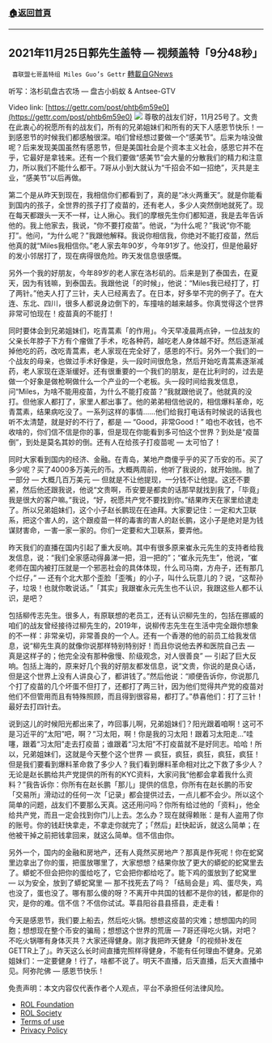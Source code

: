 ###  [:house:返回首頁](https://github.com/ourhimalayas/txt)
---


## 2021年11月25日郭先生盖特 — 视频盖特「9分48秒」
` 喜联盟七哥盖特组 Miles Guo’s Gettr` [轉載自GNews](https://gnews.org/zh-hans/1696559/)

听写：洛杉矶盘古农场 — 盘古小蚂蚁 & Antsee-GTV

Video link: [https://gettr.com/post/phtb6m59e0](https://gettr.com/post/phtb6m59e0)
![](https://assets.gnews.org/wp-content/uploads/2021/11/EE540C6E-D3AC-4F24-84E7-62FA862A3BFC.jpeg)
尊敬的战友们好，11月25号了。文贵在此衷心的祝愿所有的战友们，所有的兄弟姐妹们和所有的天下人感恩节快乐！一到感恩节的时候我们都感触很深。咱们曾经想过要做一个“感美节”。后来为啥没做呢？后来发现美国虽然有感恩节，但是美国社会是个资本主义社会，感恩它并不在乎，它最好是拿钱来。还有一个我们要做“感美节”会大量的分散我们的精力和注意力，所以我们不能什么都干。7哥从小到大就认为“千招会不如一招绝”，灭共是主业，“感美节”以后再做。

第二个是从昨天到现在，我相信你们都看到了，真的是“冰火两重天”。就是你能看到国内的孩子，全世界的孩子打了疫苗的，还有老人，多少人突然倒地就死了。现在每天都跟头一天不一样，让人揪心。我们的摩根先生你们都知道，我是去年告诉他的。我上他家去，我说，“你不要打疫苗”。他说，“为什么呢？”我说“你不能打”。他问，“为什么呢？”我跟他解释。我说你相信我，你绝对不能打疫苗，然后他真的就“Miles我相信你。”老人家去年90岁，今年91岁了。他没打，但是他最好的发小邻居打了，现在病得很危险。昨天发信息很感慨。

另外一个我的好朋友，今年89岁的老人家在洛杉矶的。后来是到了泰国去，在夏天，因为有钱嘛，到泰国去。我跟他说「的时候」，他说：“Miles我已经打了，打了两针。”他夫人打了三针，夫人已经离去了。在日本，好多举不完的例子了。在大连、东北、四川，很多人都说身边倒下的，车撞啥的越来越多。你真觉得这个世界非常可怕现在！疫苗真的不能打！

同时要体会到兄弟姐妹们，吃青蒿素「的作用」。今天早凌晨两点钟，一位战友的父亲长年脖子下方有个瘤做了手术，吃各种药，越吃老人身体越不好。然后逐渐减掉他吃的药，改吃青蒿素，老人家现在完全好了，感恩的不行。另外一个我们的一个战友的母亲，也做过手术好像是，头一段时间很危急，然后开始吃青蒿素逐渐减药，老人家现在逐渐缓好。还有很重要的一个我们的朋友，是在比利时的，过去是做一个好象是做枪啊做什么一个产业的一个老板。头一段时间给我发信息，问“Miles，为啥不能用疫苗，为什么不能打疫苗？”我就跟他说了。他就真的没打。但他家人都打了，家里人都出事了。他的弟弟相信他说的，相信爆料革命，吃青蒿素，结果病吃没了。一系列这样的事情……他们给我打电话有时候说的话我也听不太清楚，就是好的不行了，都是 — “Good，非常Good！” 咱也不收钱，也不收啥的，你们信不信是你的事，但是现在你能看到多可怕这个世界？到处是“疫苗倒”，到处是莫名其妙的倒。还有人在给孩子打疫苗呢 — 太可怕了！

同时大家看到国内的经济、金融。在青岛，某地产商傻乎乎的买了币安的币。买了多少呢？买了4000多万美元的币。大概两周前，他听了我说的，就开始抛。抛了一部分 — 大概几百万美元 — 但就是不让他提现，一分钱不让他提。这还不要紧，然后他还跟我说，他说“文贵啊，币安要是都卖的话那早就找到我了，「毕竟」我是很大的客户嘛。”我说，“好，祝愿共产党不要找到你。”结果昨天在家里给逮走了。所以兄弟姐妹们，这个小子赵长鹏现在在迪拜。大家要记住：一定和大卫联系，把这个害人的，这个跟疫苗一样的毒害的害人的赵长鹏，这小子是绝对是为钱谋财害命，一害一家一家的。你们一定要和大卫联系，要弄他。

昨天我们的直播在国内引起了重大反响。其中有很多原来崔永元先生的支持者给我发信息，说：“我们全家感动得鼻涕一把，泪一把的”；“崔永元先生”，他说，“崔老师在国内被打压就是一个邪恶社会的具体体现，什么司马南，方舟子，还有那几个烂仔，” — 还有个北大那个歪脸「歪嘴」的小子，叫什么玩意儿的？说，“这帮孙子，垃圾！也就你敢说话。”「其实」我跟崔永元先生也不认识，我跟这些人都不认识，是吧？

包括柳传志先生。很多人，有原联想的老员工，还有认识柳先生的，包括在挪威的咱们的战友曾经接待过柳先生的，2019年，说柳传志先生在生活中完全跟你想象的不一样：非常亲切，非常善良的一个人。还有一个香港的他的前员工给我发信息，说“柳先生真的就像你说那样特别特别好！而且你说他去养和医院自己去 — 真是这样子的；他完全没有那种傲慢、阶级观念，对人很善良” — 引起了巨大反响。包括上海的，原来好几个我的好朋友都发信息，说“文贵，你说的是良心话，但是这个世界上没有人讲良心了，都讲钱了。”然后他说：“顺便告诉你，你说那几个打了疫苗的几个坏蛋不但打了，还都打了两三针，因为他们觉得共产党的疫苗对他们不但管用而且有特殊照顾，而且得到很容易，都打了。”恭喜他们：打了三针！最好去打四针去。

说到这儿的时候阳光都出来了，咋回事儿啊，兄弟姐妹们？阳光跟着咱啊！这可不是习近平的“太阳”吧，啊？“习太阳，啊！你是我的习太阳！跟着习太阳走…”哇噻，跟着“习太阳”走去打疫苗；谁跟着“习太阳”不打疫苗就不是好同志。哈哈！所以，兄弟姐妹们，这就是今天整个这个世界 — 疯狂，疯狂，疯狂，疯狂，疯狂！但是我们要看到爆料革命救了多少人？我们看到爆料革命相对比之下救了多少人？无论是赵长鹏给共产党提供的所有的KYC资料，大家问我“他都会拿着我什么资料？”我告诉你：你所有在赵长鹏「那儿」提供的信息，你所有在赵长鹏的币安「交易所」滑动过的任何一次「记录」都会提供过去，一点儿都不会少。所以这个简单的问题，战友们不要那么天真。这还用问吗？你所有给过他的「资料」，他全给共产党，而且一定会找到你门儿上去。怎么办？现在就得赖账：是有人盗用了你的账号。你的钱赶快拿走，不拿走你就完了；「然后」赶快起诉，就这么简单；在他被干掉之前把钱拿回来，就这么简单。信不信由你。

另外一个，国内的金融和房地产，还有人竟然买房地产？那真是作死呢！你在蛇窝里边拿出了你的蛋，把蛋放哪里了，大家想想？结果你放了更大的蟒蛇的蛇窝里去了。蟒蛇不但会把你的蛋给吃了，它会把你都给吃了。能下鸡的蛋放到了蛇窝里 — 以为安全，放到了蟒蛇窝里 — 那不找死去了吗？「结局会是」鸡、蛋尽失，鸡也没了，蛋也没了。哪有那么傻的呀？不离开中共国的钱都不是你的钱，都是你的灾，是你的难。信不信？不信你试试。莘县阳谷县县搭县，走走看！

今天是感恩节，我们要上船去，然后吃火锅。想想这疫苗的灾难；想想国内的同胞；想想现在整个币安的骗局；想想这个世界的荒唐 — 7哥还得吃火锅，对吧？不吃火锅哪有身体灭共？大家还得健身。刚才我把昨天健身「的视频补发在GETTR上了」。昨天这么长时间直播完照样得健身，不能有任何理由不健身。兄弟姐妹们：一定要健身！行了，啥都不说了。明天不直播，后天直播，后天大直播中见。阿弥陀佛 — 感恩节快乐！

 

免责声明：本文内容仅代表作者个人观点，平台不承担任何法律风险。

- [ROL Foundation](https://rolfoundation.org/)
- [ROL Society](https://rolsociety.org/)
- [Terms of use](https://gnews.org/terms-of-use-3/)
- [Privacy Policy](https://gnews.org/privacy-policy/)
